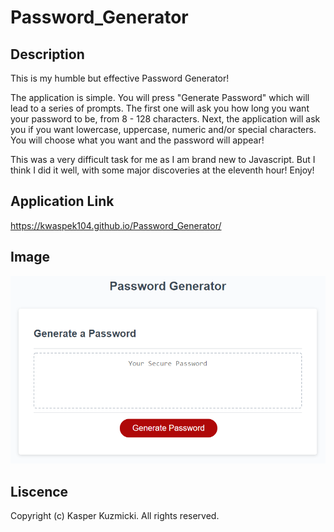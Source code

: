# Password_Generator

## Description 

This is my humble but effective Password Generator! 

The application is simple. You will press "Generate Password" which will lead to a series of prompts. The first one will ask you how long you want your password to be, from 8 - 128 characters. Next, the application will ask you if you want lowercase, uppercase, numeric and/or special characters. You will choose what you want and the password will appear!

This was a very difficult task for me as I am brand new to Javascript. But I think I did it well, with some major discoveries at the eleventh hour! Enjoy! 

## Application Link

https://kwaspek104.github.io/Password_Generator/

## Image 

![](Password-demo.png)

## Liscence 

Copyright (c) Kasper Kuzmicki. All rights reserved.
